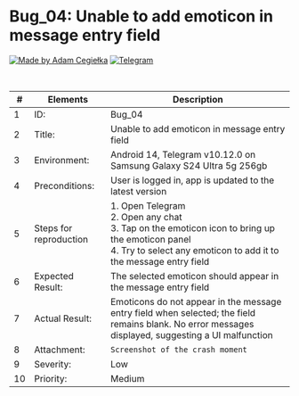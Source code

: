 # Bug_04: Unable to add emoticon in message entry field

[![Made by Adam Cegiełka](https://img.shields.io/badge/made%20by%20-Adam%20Cegielka-blue.svg?style=flat-square)](https://adamcegielka.pl)
[![Telegram](https://img.shields.io/badge/Testing%20App-Telegram-24A1DE.svg?logo=telegram)](https://web.telegram.org)

<br>

| # | Elements | Description |
| --- | --- | --- |
| 1 | ID: | Bug_04|
| 2 | Title: | Unable to add emoticon in message entry field|
| 3 | Environment: | Android 14, Telegram v10.12.0 on Samsung Galaxy S24 Ultra 5g 256gb |
| 4 | Preconditions: | User is logged in, app is updated to the latest version |
| 5 | Steps for reproduction | 1. Open Telegram<br>2. Open any chat<br>3. Tap on the emoticon icon to bring up the emoticon panel<br>4. Try to select any emoticon to add it to the message entry field |
| 6 | Expected Result: | The selected emoticon should appear in the message entry field |
| 7 | Actual Result: | Emoticons do not appear in the message entry field when selected; the field remains blank. No error messages displayed, suggesting a UI malfunction |
| 8 | Attachment: | `Screenshot of the crash moment` |
| 9 | Severity: | Low |
| 10 | Priority: | Medium |
